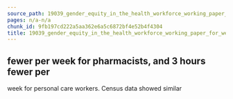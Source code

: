 ```yaml
---
source_path: 19039_gender_equity_in_the_health_workforce_working_paper_for_web_pdf.md
pages: n/a-n/a
chunk_id: 9fb197cd222a5aa362e6a5c6872bf4e52b4f4304
title: 19039_gender_equity_in_the_health_workforce_working_paper_for_web_pdf
---
```

## fewer per week for pharmacists, and 3 hours fewer per

week for personal care workers. Census data showed similar

